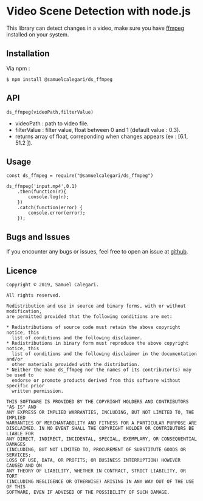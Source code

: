 # Video Scene Detection with node.js

This library can detect changes in a video, make sure you have [ffmpeg](http://www.ffmpeg.org/) installed on your system.

## Installation

Via npm : 

`$ npm install @samuelcalegari/ds_ffmpeg`

## API

`ds_ffmpeg(videoPath,filterValue)`
* videoPath : path to video file.
* filterValue : filter value, float between 0 and 1 (default value : 0.3).
* returns array of float, correponding when changes appears (ex : [6.1, 51.2 ]).

## Usage

```
const ds_ffmpeg = require("@samuelcalegari/ds_ffmpeg")

ds_ffmpeg('input.mp4',0.1)
    .then(function(r){ 
	    console.log(r);
    })
    .catch(function(error) {
	    console.error(error);
    });
```

## Bugs and Issues

If you encounter any bugs or issues, feel free to open an issue at [github](https://github.com/samuelcalegari/ds_ffmpeg).


## Licence

```
Copyright © 2019, Samuel Calegari.

All rights reserved.

Redistribution and use in source and binary forms, with or without modification,
are permitted provided that the following conditions are met:

* Redistributions of source code must retain the above copyright notice, this
  list of conditions and the following disclaimer.
* Redistributions in binary form must reproduce the above copyright notice, this
  list of conditions and the following disclaimer in the documentation and/or
  other materials provided with the distribution.
* Neither the name ds_ffmpeg nor the names of its contributor(s) may be used to
  endorse or promote products derived from this software without specific prior
  written permission.

THIS SOFTWARE IS PROVIDED BY THE COPYRIGHT HOLDERS AND CONTRIBUTORS "AS IS" AND
ANY EXPRESS OR IMPLIED WARRANTIES, INCLUDING, BUT NOT LIMITED TO, THE IMPLIED
WARRANTIES OF MERCHANTABILITY AND FITNESS FOR A PARTICULAR PURPOSE ARE
DISCLAIMED. IN NO EVENT SHALL THE COPYRIGHT HOLDER OR CONTRIBUTORS BE LIABLE FOR
ANY DIRECT, INDIRECT, INCIDENTAL, SPECIAL, EXEMPLARY, OR CONSEQUENTIAL DAMAGES
(INCLUDING, BUT NOT LIMITED TO, PROCUREMENT OF SUBSTITUTE GOODS OR SERVICES;
LOSS OF USE, DATA, OR PROFITS; OR BUSINESS INTERRUPTION) HOWEVER CAUSED AND ON
ANY THEORY OF LIABILITY, WHETHER IN CONTRACT, STRICT LIABILITY, OR TORT
(INCLUDING NEGLIGENCE OR OTHERWISE) ARISING IN ANY WAY OUT OF THE USE OF THIS
SOFTWARE, EVEN IF ADVISED OF THE POSSIBILITY OF SUCH DAMAGE.